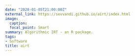 ```yaml
---
date: "2020-01-05T21:00:00Z"
external_link: https://sevvandi.github.io/airt/index.html
image:
  caption: 
  focal_point: Smart
summary: Algorithmic IRT - an R package.
tags:
- Software
title: airt
---
```

